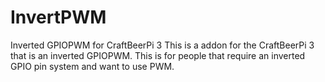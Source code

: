 # InvertPWM
Inverted GPIOPWM for CraftBeerPi 3
This is a addon for the CraftBeerPi 3 that is an inverted GPIOPWM.
This is for people that require an inverted GPIO pin system and want to use PWM.

